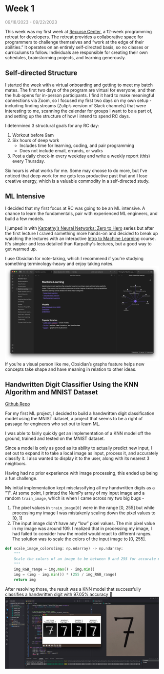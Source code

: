 # Week 1

<span style="opacity: 0.5;">09/18/2023 - 09/22/2023</span>

This week was my first week at [Recurse Center](https://www.recurse.com), a 12-week programming retreat for developers. The retreat provides a collaborative space for programmers to challenge themselves and “work at the edge of their abilities.” It operates on an entirely self-directed basis, so no classes or curriculums to follow. Individuals are responsible for creating their own schedules, brainstorming projects, and learning generously.

## Self-directed Structure

I started the week with a virtual onboarding and getting to meet my batch mates. The first two days of the program are virtual for everyone, and then the hub opens for in-person participants. I find it hard to make meaningful connections via Zoom, so I focused my first two days on my own setup - including finding streams (Zulip’s version of Slack channels) that were interesting to me, scanning the calendar for groups I want to be a part of, and setting up the structure of how I intend to spend RC days.

I determined 3 structural goals for any RC day:

1. Workout before 9am
2. Six hours of deep work
   - Includes time for learning, coding, and pair programming
   - Does not include email, errands, or walks
3. Post a daily check-in every weekday and write a weekly report (this) every Thursday.

Six hours is what works for me. Some may choose to do more, but I’ve noticed that deep work for me gets less productive past that and I lose creative energy, which is a valuable commodity in a self-directed study.

## ML Intensive

I decided that my first focus at RC was going to be an ML intensive. A chance to learn the fundamentals, pair with experienced ML engineers, and build a few models.

I jumped in with [Karpathy’s Neural Networks: Zero to Hero](https://karpathy.ai/zero-to-hero.html) series but after the first lecture I craved something more hands-on and decided to break up watching the lectures with an interactive [Intro to Machine Learning](https://www.kaggle.com/learn/intro-to-machine-learning) course. It's simpler and less detailed than Karpathy's lectures, but a good way to get warmed up.

I use Obsidian for note-taking, which I recommend if you're studying something terminology-heavy and enjoy taking notes.
![](/assets//week1/obsidian.png)
If you’re a visual person like me, Obsidian’s graphs feature helps new concepts take shape and have meaning in relation to other ideas.

## Handwritten Digit Classifier Using the KNN Algorithm and MNIST Dataset

[Github Repo](https://github.com/sshovkov/handwritten-digit-classifier)

For my first ML project, I decided to build a handwritten digit classification model using the MNIST dataset, a project that seems to be a right of passage for engineers who set out to learn ML.

I was able to fairly quickly get an implementation of a KNN model off the ground, trained and tested on the MNIST dataset.

Since a model is only as good as its ability to actually predict new input, I set out to expand it to take a local image as input, process it, and accurately classify it. I also wanted to display it to the user, along with its nearest 3 neighbors.

Having had no prior experience with image processing, this ended up being a fun challenge.

My initial implementation kept misclassifying all my handwritten digits as a "1". At some point, I printed the NumPy array of my input image and a random `train_image`, which is when I came across my two big bugs -

1. The pixel values in `train_image[0]` were in the range [0, 255] but while processing my image I was mistakenly scaling down the pixel values to [0, 1]
2. The input image didn’t have any “low” pixel values. The min pixel value in my image was around 109. I realized that in processing my image, I had failed to consider how the model would react to different ranges. The solution was to scale the colors of the input image to [0, 255].

```python
def scale_image_colors(img: np.ndarray) -> np.ndarray:
    """
    Scale the colors of an image to be between 0 and 255 for accurate model prediction.
    """
    img_RGB_range = img.max() - img.min()
    img = (img - img.min()) * (255 / img_RGB_range)
    return img
```

After resolving those, the result was a KNN model that successfully classifies a handwritten digit with 97.05% accuracy 🎉
![](assets/week1/7_digit_classifier.png)
